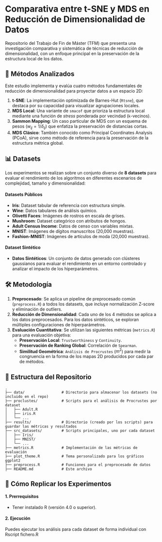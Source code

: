 # Comparativa entre t-SNE y MDS en Reducción de Dimensionalidad de Datos

Repositorio del Trabajo de Fin de Máster (TFM) que presenta una investigación comparativa y sistemática de técnicas de reducción de dimensionalidad, con un enfoque principal en la preservación de la estructura local de los datos.

## 📌 Métodos Analizados

Este estudio implementa y evalúa cuatro métodos fundamentales de reducción de dimensionalidad para proyectar datos a un espacio 2D:

1.  **t-SNE**: La implementación optimizada de Barnes-Hut (`Rtsne`), que destaca por su capacidad para visualizar agrupaciones locales.
2.  **MDS Local**: Una variante de `smacof` que prioriza la estructura local mediante una función de *stress* ponderada por vecindad (`k`-vecinos).
3.  **Sammon Mapping**: Un caso particular de MDS con un esquema de pesos ($w_{ij} = 1/\delta_{ij}$) que enfatiza la preservación de distancias cortas.
4.  **MDS Clásico**: También conocido como Principal Coordinates Analysis (PCoA), sirve como método de referencia para la preservación de la estructura métrica global.

## 📊 Datasets

Los experimentos se realizan sobre un conjunto diverso de **8 datasets** para evaluar el rendimiento de los algoritmos en diferentes escenarios de complejidad, tamaño y dimensionalidad:

#### Datasets Públicos

* **Iris**: Dataset tabular de referencia con estructura simple.
* **Wine**: Datos tabulares de análisis químico.
* **Olivetti Faces**: Imágenes de rostros en escala de grises.
* **Mushroom**: Dataset categórico con atributos de hongos.
* **Adult Census Income**: Datos de censo con variables mixtas.
* **MNIST**: Imágenes de dígitos manuscritos (20,000 muestras).
* **Fashion-MNIST**: Imágenes de artículos de moda (20,000 muestras).

#### Dataset Sintético

* **Datos Sintéticos**: Un conjunto de datos generado con clústeres gaussianos para evaluar el rendimiento en un entorno controlado y analizar el impacto de los hiperparámetros.

## 🛠️ Metodología

1.  **Preprocesado**: Se aplica un pipeline de preprocesado común (`preprocess.R`) a todos los datasets, que incluye normalización Z-score y eliminación de outliers.
2.  **Reducción de Dimensionalidad**: Cada uno de los 4 métodos se aplica a los datos preprocesados. Para los datos sintéticos, se exploran múltiples configuraciones de hiperparámetros.
3.  **Evaluación Cuantitativa**: Se utilizan las siguientes métricas (`metrics.R`) para una evaluación objetiva:
    * **Preservación Local**: `Trustworthiness` y `Continuity`.
    * **Preservación de Ranking Global**: Correlación de `Spearman`.
    * **Similitud Geométrica**: `Análisis de Procrustes` ($m^2$) para medir la congruencia en la forma de los mapas 2D producidos por cada par de métodos.

## 📁 Estructura del Repositorio

```
.
├── data/                 # Directorio para almacenar los datasets (no incluido en el repo)
├── proclustes/           # Scripts para el análisis de Procrustes por dataset
│   ├── Adult.R
│   ├── iris.R
│   └── ...               
├── results/              # Directorio (creado por los scripts) para guardar las métricas y resultados
├── src_datasets/         # Scripts principales, uno por cada dataset
│   ├── Iris/
│   ├── MNIST/
│   └── ...
├── metrics.R             # Implementación de las métricas de evaluación
├── plot_theme.R          # Tema personalizado para los gráficos ggplot2
├── preprocess.R          # Funciones para el preprocesado de datos
├── README.md             # Este archivo
```

## 🚀 Cómo Replicar los Experimentos

#### 1. Prerrequisitos
* Tener instalado R (versión 4.0 o superior).


#### 2. Ejecución

Puedes ejecutar los análisis para cada dataset de forma individual con Rscript fichero.R

